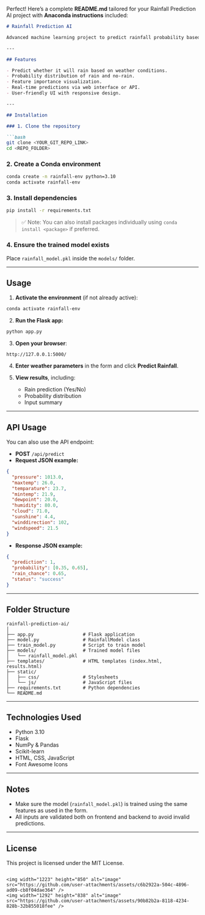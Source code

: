 Perfect! Here’s a complete **README.md** tailored for your Rainfall Prediction AI project with **Anaconda instructions** included:

````markdown
# Rainfall Prediction AI

Advanced machine learning project to predict rainfall probability based on current weather parameters. Built with **Python**, **Flask**, and **scikit-learn**.

---

## Features

- Predict whether it will rain based on weather conditions.
- Probability distribution of rain and no-rain.
- Feature importance visualization.
- Real-time predictions via web interface or API.
- User-friendly UI with responsive design.

---

## Installation

### 1. Clone the repository

```bash
git clone <YOUR_GIT_REPO_LINK>
cd <REPO_FOLDER>
````

### 2. Create a Conda environment

```bash
conda create -n rainfall-env python=3.10
conda activate rainfall-env
```

### 3. Install dependencies

```bash
pip install -r requirements.txt
```

> ✅ Note: You can also install packages individually using `conda install <package>` if preferred.

### 4. Ensure the trained model exists

Place `rainfall_model.pkl` inside the `models/` folder.

---

## Usage

1. **Activate the environment** (if not already active):

```bash
conda activate rainfall-env
```

2. **Run the Flask app:**

```bash
python app.py
```

3. **Open your browser**:

```
http://127.0.0.1:5000/
```

4. **Enter weather parameters** in the form and click **Predict Rainfall**.

5. **View results**, including:

   * Rain prediction (Yes/No)
   * Probability distribution
   * Input summary

---

## API Usage

You can also use the API endpoint:

* **POST** `/api/predict`
* **Request JSON example:**

```json
{
  "pressure": 1013.0,
  "maxtemp": 26.0,
  "temparature": 23.7,
  "mintemp": 21.9,
  "dewpoint": 20.0,
  "humidity": 80.0,
  "cloud": 71.0,
  "sunshine": 4.4,
  "winddirection": 102,
  "windspeed": 21.5
}
```

* **Response JSON example:**

```json
{
  "prediction": 1,
  "probability": [0.35, 0.65],
  "rain_chance": 0.65,
  "status": "success"
}
```

---

## Folder Structure

```
rainfall-prediction-ai/
│
├── app.py                  # Flask application
├── model.py                # RainfallModel class
├── train_model.py          # Script to train model
├── models/                 # Trained model files
│   └── rainfall_model.pkl
├── templates/              # HTML templates (index.html, results.html)
├── static/
│   ├── css/                # Stylesheets
│   └── js/                 # JavaScript files
├── requirements.txt        # Python dependencies
└── README.md
```

---

## Technologies Used

* Python 3.10
* Flask
* NumPy & Pandas
* Scikit-learn
* HTML, CSS, JavaScript
* Font Awesome Icons

---

## Notes

* Make sure the model (`rainfall_model.pkl`) is trained using the same features as used in the form.
* All inputs are validated both on frontend and backend to avoid invalid predictions.

---

## License

This project is licensed under the MIT License.

```

<img width="1223" height="850" alt="image" src="https://github.com/user-attachments/assets/c6b2922a-504c-4896-ad09-cb8f04dae364" />
<img width="1292" height="838" alt="image" src="https://github.com/user-attachments/assets/90b82b2a-8118-4234-828b-32b855018fee" />




